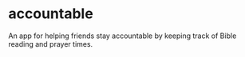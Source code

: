 accountable
===========

An app for helping friends stay accountable by keeping track of Bible reading and prayer times.
